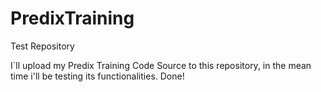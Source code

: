 # PredixTraining
Test Repository

I`ll upload my Predix Training Code Source to this repository, in the mean time i'll be testing its functionalities.
Done!
